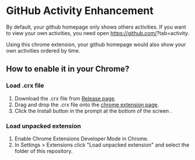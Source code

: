 # GitHub Activity Enhancement

By default, your github homepage only shows others activities. If you want to view your own activities, you need open https://github.com/<username>?tab=activity.

Using this chrome extension, your github homepage would also show your own activities ordered by time.

## How to enable it in your Chrome?

### Load .crx file

1. Download the .crx file from [Release page](https://github.com/qinezh/github-activity-enhancement/releases/latest).
2. Drag and drop the .crx file onto the [chrome extension page](chrome://extensions).
3. Click the Install button in the prompt at the bottom of the screen .

### Load unpacked extension

1. Enable Chrome Extensions Developer Mode in Chrome.
2. In Settings > Extensions click "Load unpacked extension" and select the folder of this repository.

